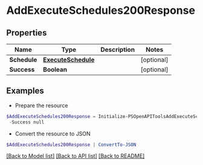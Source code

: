 # AddExecuteSchedules200Response
## Properties

Name | Type | Description | Notes
------------ | ------------- | ------------- | -------------
**Schedule** | [**ExecuteSchedule**](ExecuteSchedule.md) |  | [optional] 
**Success** | **Boolean** |  | [optional] 

## Examples

- Prepare the resource
```powershell
$AddExecuteSchedules200Response = Initialize-PSOpenAPIToolsAddExecuteSchedules200Response  -Schedule null `
 -Success null
```

- Convert the resource to JSON
```powershell
$AddExecuteSchedules200Response | ConvertTo-JSON
```

[[Back to Model list]](../README.md#documentation-for-models) [[Back to API list]](../README.md#documentation-for-api-endpoints) [[Back to README]](../README.md)

